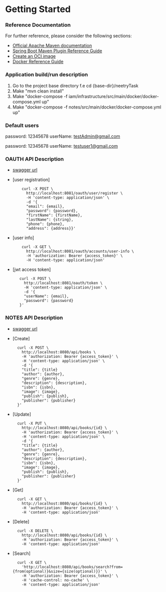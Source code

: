 # Getting Started

### Reference Documentation

For further reference, please consider the following sections:

* [Official Apache Maven documentation](https://maven.apache.org/guides/index.html)
* [Spring Boot Maven Plugin Reference Guide](https://docs.spring.io/spring-boot/docs/2.5.4/maven-plugin/reference/html/)
* [Create an OCI image](https://docs.spring.io/spring-boot/docs/2.5.4/maven-plugin/reference/html/#build-image)
* [Docker Reference Guide](https://docs.docker.com)

### Application build/run description

1. Go to the project base directory f.e cd {base-dir}/neetryTask
2. Make "mvn clean install"
3. Make "docker-compose -f iam/infrastructure/src/main/docker/docker-compose.yml up"
4. Make "docker-compose -f notes/src/main/docker/docker-compose.yml up"

### Default users

password: 12345678
userName: testAdmin@gmail.com

password: 12345678
userName: testuser1@gmail.com

### OAUTH API Description

* [swagger url](http://localhost:8081/swagger-ui/index.html#/)

* [user registration]

          curl -X POST \
            http://localhost:8081/oauth/user/register \
            -H 'content-type: application/json' \
            -d '{
            "email": {email},
            "password": {password},
            "firstName": {firstName},
            "lastName": {string},
            "phone": {phone},
            "address": {address}}'


* [user info]

          curl -X GET \
            http://localhost:8081/oauth/accounts/user-info \
            -H 'authorization: Bearer {access_token}' \
            -H 'content-type: application/json'


* [jwt access token]

         curl -X POST \
           http://localhost:8081/oauth/token \
           -H 'content-type: application/json' \
           -d '{
           "userName": {email},
           "password": {password}
         }'

### NOTES API Description

* [swagger url](http://localhost:8080/swagger-ui.html)

* [Create]

        curl -X POST \
          http://localhost:8080/api/books \
          -H 'authorization: Bearer {access_token}' \
          -H 'content-type: application/json' \
          -d '{
          "title": {title}
          "author": {author},
          "genre": {genre},
          "description": {description},
          "isbn": {isbn},
          "image": {image},
          "publish": {publish},
          "publisher": {publisher}
        }'


* [Update]

        curl -X PUT \
          http://localhost:8080/api/books/{id} \
          -H 'authorization: Bearer {access_token}' \
          -H 'content-type: application/json' \
          -d '{
          "title": {title}
          "author": {author},
          "genre": {genre},
          "description": {description},
          "isbn": {isbn},
          "image": {image},
          "publish": {publish},
          "publisher": {publisher}
        }'   


* [Get]

        curl -X GET \
          http://localhost:8080/api/books/{id} \
          -H 'authorization: Bearer {access_token}' \
          -H 'content-type: application/json'  


* [Delete]

        curl -X DELETE \
          http://localhost:8080/api/books/{id} \
          -H 'authorization: Bearer {access_token}' \
          -H 'content-type: application/json'  


* [Search]

        curl -X GET \
          'http://localhost:8080/api/books/search?from={from(optional)}&size={size(optional)}}' \
          -H 'authorization: Bearer {access_token}' \
          -H 'cache-control: no-cache' \
          -H 'content-type: application/json'
